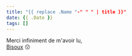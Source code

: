 ```yaml
---
title: "{{ replace .Name "-" " " | title }}"
date: {{ .Date }}
tags: []
---
```




Merci infiniment de m'avoir lu,\
[Bisoux](/page/bisoux) :kissing: